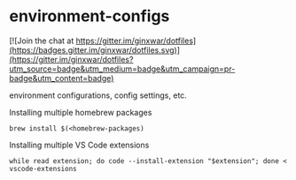 environment-configs
===================

[![Join the chat at https://gitter.im/ginxwar/dotfiles](https://badges.gitter.im/ginxwar/dotfiles.svg)](https://gitter.im/ginxwar/dotfiles?utm_source=badge&utm_medium=badge&utm_campaign=pr-badge&utm_content=badge)

environment configurations, config settings, etc.


Installing multiple homebrew packages
```
brew install $(<homebrew-packages)
```

Installing multiple VS Code extensions
```
while read extension; do code --install-extension "$extension"; done < vscode-extensions
```
